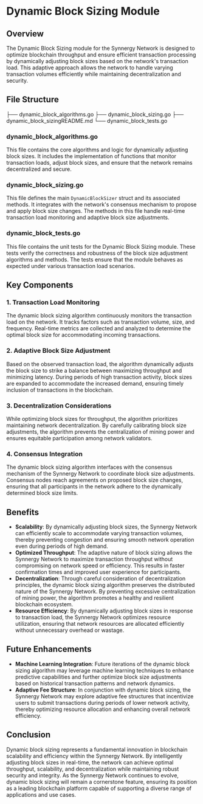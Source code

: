 # Dynamic Block Sizing Module

## Overview

The Dynamic Block Sizing module for the Synnergy Network is designed to optimize blockchain throughput and ensure efficient transaction processing by dynamically adjusting block sizes based on the network's transaction load. This adaptive approach allows the network to handle varying transaction volumes efficiently while maintaining decentralization and security.

## File Structure

├── dynamic_block_algorithms.go
├── dynamic_block_sizing.go
├── dynamic_block_sizingREADME.md
└── dynamic_block_tests.go


### dynamic_block_algorithms.go

This file contains the core algorithms and logic for dynamically adjusting block sizes. It includes the implementation of functions that monitor transaction loads, adjust block sizes, and ensure that the network remains decentralized and secure.

### dynamic_block_sizing.go

This file defines the main `DynamicBlockSizer` struct and its associated methods. It integrates with the network's consensus mechanism to propose and apply block size changes. The methods in this file handle real-time transaction load monitoring and adaptive block size adjustments.

### dynamic_block_tests.go

This file contains the unit tests for the Dynamic Block Sizing module. These tests verify the correctness and robustness of the block size adjustment algorithms and methods. The tests ensure that the module behaves as expected under various transaction load scenarios.

## Key Components

### 1. Transaction Load Monitoring

The dynamic block sizing algorithm continuously monitors the transaction load on the network. It tracks factors such as transaction volume, size, and frequency. Real-time metrics are collected and analyzed to determine the optimal block size for accommodating incoming transactions.

### 2. Adaptive Block Size Adjustment

Based on the observed transaction load, the algorithm dynamically adjusts the block size to strike a balance between maximizing throughput and minimizing latency. During periods of high transaction activity, block sizes are expanded to accommodate the increased demand, ensuring timely inclusion of transactions in the blockchain.

### 3. Decentralization Considerations

While optimizing block sizes for throughput, the algorithm prioritizes maintaining network decentralization. By carefully calibrating block size adjustments, the algorithm prevents the centralization of mining power and ensures equitable participation among network validators.

### 4. Consensus Integration

The dynamic block sizing algorithm interfaces with the consensus mechanism of the Synnergy Network to coordinate block size adjustments. Consensus nodes reach agreements on proposed block size changes, ensuring that all participants in the network adhere to the dynamically determined block size limits.

## Benefits

- **Scalability**: By dynamically adjusting block sizes, the Synnergy Network can efficiently scale to accommodate varying transaction volumes, thereby preventing congestion and ensuring smooth network operation even during periods of high demand.
- **Optimized Throughput**: The adaptive nature of block sizing allows the Synnergy Network to maximize transaction throughput without compromising on network speed or efficiency. This results in faster confirmation times and improved user experience for participants.
- **Decentralization**: Through careful consideration of decentralization principles, the dynamic block sizing algorithm preserves the distributed nature of the Synnergy Network. By preventing excessive centralization of mining power, the algorithm promotes a healthy and resilient blockchain ecosystem.
- **Resource Efficiency**: By dynamically adjusting block sizes in response to transaction load, the Synnergy Network optimizes resource utilization, ensuring that network resources are allocated efficiently without unnecessary overhead or wastage.

## Future Enhancements

- **Machine Learning Integration**: Future iterations of the dynamic block sizing algorithm may leverage machine learning techniques to enhance predictive capabilities and further optimize block size adjustments based on historical transaction patterns and network dynamics.
- **Adaptive Fee Structure**: In conjunction with dynamic block sizing, the Synnergy Network may explore adaptive fee structures that incentivize users to submit transactions during periods of lower network activity, thereby optimizing resource allocation and enhancing overall network efficiency.

## Conclusion

Dynamic block sizing represents a fundamental innovation in blockchain scalability and efficiency within the Synnergy Network. By intelligently adjusting block sizes in real-time, the network can achieve optimal throughput, scalability, and decentralization while maintaining robust security and integrity. As the Synnergy Network continues to evolve, dynamic block sizing will remain a cornerstone feature, ensuring its position as a leading blockchain platform capable of supporting a diverse range of applications and use cases.
